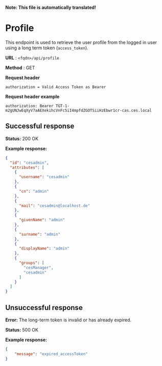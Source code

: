 **Note: This file is automatically translated!**

# Profile

This endpoint is used to retrieve the user profile from the logged in user using a long term token (`access_token`).

**URL** : `<fqdn>/api/profile`

**Method** : GET

**Request header**

```
authorization = Valid Access Token as Bearer
```

**Request header example**

```
authorization: Bearer TGT-1-m2gUNJwEqXyV7aAEXekihcVnFc5iI4mpfdZGOTSiiHzEbwr1cr-cas.ces.local
```

## Successful response

**Status:** 200 OK

**Example response:**

``` json
{
  "id": "cesadmin",
  "attributes": [
    {
      "username": "cesadmin"
    },
    {
      "cn": "admin"
    },
    {
      "mail": "cesadmin@localhost.de"
    },
    {
      "givenName": "admin"
    },
    {
      "surname": "admin"
    },
    {
      "displayName": "admin"
    },
    {
      "groups": [
        "cesManager",
        "cesadmin"
      ]
    }
  ]
}
``` 

## Unsuccessful response

**Error:** The long-term token is invalid or has already expired.

**Status:** 500 OK

**Example response:**

``` json
{
    "message": "expired_accessToken"
}
```